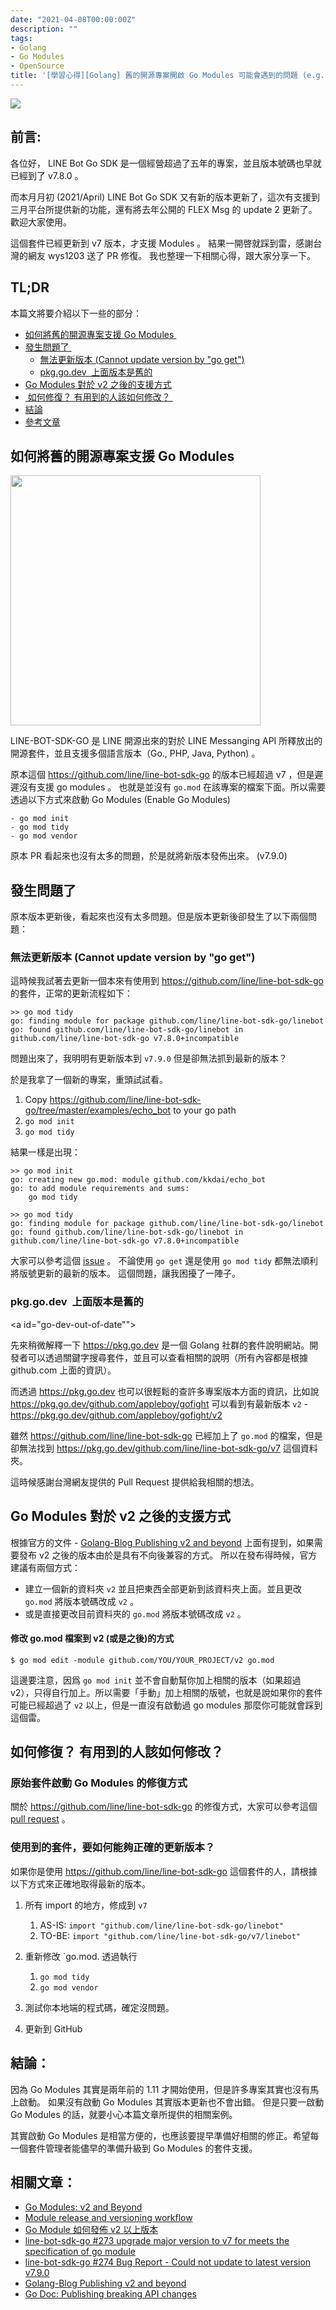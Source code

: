 ```yaml
---
date: "2021-04-08T00:00:00Z"
description: ""
tags:
- Golang
- Go Modules
- OpenSource
title: '[學習心得][Golang] 舊的開源專案開啟 Go Modules 可能會遇到的問題 (e.g. go get 無法更新版本)'
---
```


![](../images/2021/go-modules.jpeg)



## 前言:

各位好， LINE Bot Go SDK 是一個經營超過了五年的專案，並且版本號碼也早就已經到了 v7.8.0 。

而本月月初 (2021/April) LINE Bot Go SDK 又有新的版本更新了，這次有支援到三月平台所提供新的功能，還有將去年公開的 FLEX Msg 的 update 2 更新了。歡迎大家使用。

這個套件已經更新到 v7 版本，才支援 Modules 。 結果一開啓就踩到雷，感謝台灣的網友 wys1203 送了 PR 修復。  我也整理一下相關心得，跟大家分享一下。


## TL;DR 

本篇文將要介紹以下一些的部分：

- <a href="#legacy-support-go-modules">如何將舊的開源專案支援 Go Modules </a>
- <a href="#problems">發生問題了 </a>
  - <a href="#not-update-by-go-get">無法更新版本  (Cannot update version by "go get")</a>
  - <a href="#go-dev-out-of-date"> pkg.go.dev  上面版本是舊的 </a>
- <a href="#go-module-v2"> Go Modules 對於 v2 之後的支援方式  </a>
- <a href="#how-to-fix"> 如何修復？ 有用到的人該如何修改？ </a>
- <a href="#summary">結論</a>
- <a href="#refer">參考文章</a>
  


## 如何將舊的開源專案支援 Go Modules 

<a id="legacy-support-go-modules"></a>

<img src="../images/2021/Go_SDK.png" width="400px">

LINE-BOT-SDK-GO 是 LINE 開源出來的對於 LINE Messanging API 所釋放出的開源套件，並且支援多個語言版本（Go., PHP, Java, Python) 。 

原本這個 https://github.com/line/line-bot-sdk-go 的版本已經超過 v7 ，但是遲遲沒有支援 go modules 。 也就是並沒有 `go.mod` 在該專案的檔案下面。所以需要透過以下方式來啟動 Go Modules (Enable Go Modules)

```
- go mod init
- go mod tidy
- go mod vendor
```
原本 PR 看起來也沒有太多的問題，於是就將新版本發佈出來。 (v7.9.0)

## 發生問題了

<a id="problems"></a>

原本版本更新後，看起來也沒有太多問題。但是版本更新後卻發生了以下兩個問題：

### 無法更新版本  (Cannot update version by "go get")

<a id="not-update-by-go-get"></a>

這時候我試著去更新一個本來有使用到 https://github.com/line/line-bot-sdk-go 的套件，正常的更新流程如下：

```
>> go mod tidy                                                           
go: finding module for package github.com/line/line-bot-sdk-go/linebot
go: found github.com/line/line-bot-sdk-go/linebot in github.com/line/line-bot-sdk-go v7.8.0+incompatible
```

問題出來了，我明明有更新版本到 `v7.9.0` 但是卻無法抓到最新的版本？ 

於是我拿了一個新的專案，重頭試試看。

1. Copy https://github.com/line/line-bot-sdk-go/tree/master/examples/echo_bot to your go path
2. `go mod init`
3. `go mod tidy`

結果一樣是出現：

```
>> go mod init                                                                       
go: creating new go.mod: module github.com/kkdai/echo_bot 
go: to add module requirements and sums:
	go mod tidy
 
>> go mod tidy                                                                            
go: finding module for package github.com/line/line-bot-sdk-go/linebot
go: found github.com/line/line-bot-sdk-go/linebot in github.com/line/line-bot-sdk-go v7.8.0+incompatible
```
大家可以參考這個 [issue](https://github.com/line/line-bot-sdk-go/issues/274) 。 不論使用 `go get` 還是使用 `go mod tidy` 都無法順利將版號更新的最新的版本。  這個問題，讓我困擾了一陣子。 


### pkg.go.dev  上面版本是舊的 

<a id="go-dev-out-of-date""></a>

先來稍微解釋一下 https://pkg.go.dev 是一個 Golang 社群的套件說明網站。開發者可以透過關鍵字搜尋套件，並且可以查看相關的說明（所有內容都是根據 github.com 上面的資訊）。

而透過  https://pkg.go.dev  也可以很輕鬆的查許多專案版本方面的資訊，比如說 https://pkg.go.dev/github.com/appleboy/gofight 可以看到有最新版本 `v2` - https://pkg.go.dev/github.com/appleboy/gofight/v2 

雖然  https://github.com/line/line-bot-sdk-go 已經加上了 `go.mod` 的檔案，但是卻無法找到 https://pkg.go.dev/github.com/line/line-bot-sdk-go/v7 這個資料夾。

這時候感謝台灣網友提供的 Pull Request 提供給我相關的想法。 

## Go Modules 對於 v2 之後的支援方式
<a id="go-module-v2"></a>

根據官方的文件 - [Golang-Blog Publishing v2 and beyond](https://blog.golang.org/v2-go-modules) 上面有提到，如果需要發布 v2 之後的版本由於是具有不向後兼容的方式。 所以在發布得時候，官方建議有兩個方式：

- 建立一個新的資料夾 `v2` 並且把東西全部更新到該資料夾上面。並且更改 `go.mod` 將版本號碼改成 `v2` 。
- 或是直接更改目前資料夾的 `go.mod` 將版本號碼改成 `v2` 。

#### 修改 go.mod 檔案到 v2 (或是之後)的方式

```
$ go mod edit -module github.com/YOU/YOUR_PROJECT/v2 go.mod
```

  這邊要注意，因爲 `go mod init` 並不會自動幫你加上相關的版本（如果超過 v2），只得自行加上。所以需要「手動」加上相關的版號，也就是說如果你的套件可能已經超過了 `v2` 以上，但是一直沒有啟動過 go modules 那麼你可能就會踩到這個雷。

  

## 如何修復？ 有用到的人該如何修改？ 

<a id="how-to-fix"></a>

### 原始套件啟動 Go Modules 的修復方式

關於  https://github.com/line/line-bot-sdk-go 的修復方式，大家可以參考這個 [pull request](https://github.com/line/line-bot-sdk-go/pull/273) 。

### 使用到的套件，要如何能夠正確的更新版本？

如果你是使用  https://github.com/line/line-bot-sdk-go  這個套件的人，請根據以下方式來正確地取得最新的版本。

1. 所有 import 的地方，修成到 `v7`

   1. AS-IS: `import "github.com/line/line-bot-sdk-go/linebot" `
   2. TO-BE:  `import "github.com/line/line-bot-sdk-go/v7/linebot" `

2. 重新修改 `go.mod. 透過執行

   1. `go mod tidy`
   2. `go mod vendor`

3. 測試你本地端的程式碼，確定沒問題。

4. 更新到 GitHub 

   

## 結論：

<a id="summary"></a>

因為 Go Modules 其實是兩年前的 1.11 才開始使用，但是許多專案其實也沒有馬上啟動。 如果沒有啟動 Go Modules 其實版本更新也不會出錯。 但是只要一啟動 Go Modules 的話，就要小心本篇文章所提供的相關案例。  

其實啟動 Go Modules 是相當方便的，也應該要提早準備好相關的修正。希望每一個套件管理者能儘早的準備升級到  Go Modules 的套件支援。



## 相關文章：
<a id="refer"></a>

- [Go Modules: v2 and Beyond](https://blog.golang.org/v2-go-modules)
- [Module release and versioning workflow](https://golang.org/doc/modules/release-workflow)
- [Go Module 如何發佈 v2 以上版本](https://blog.wu-boy.com/2019/06/how-to-release-the-v2-or-higher-version-in-go-module/)
- [line-bot-sdk-go #273 upgrade major version to v7 for meets the specification of go module](https://github.com/line/line-bot-sdk-go/pull/273)
- [line-bot-sdk-go #274 Bug Report - Could not update to latest version v7.9.0](https://github.com/line/line-bot-sdk-go/issues/274)
- [Golang-Blog Publishing v2 and beyond](https://blog.golang.org/v2-go-modules)
- [Go Doc:  Publishing breaking API changes](https://golang.org/doc/modules/release-workflow#breaking)
